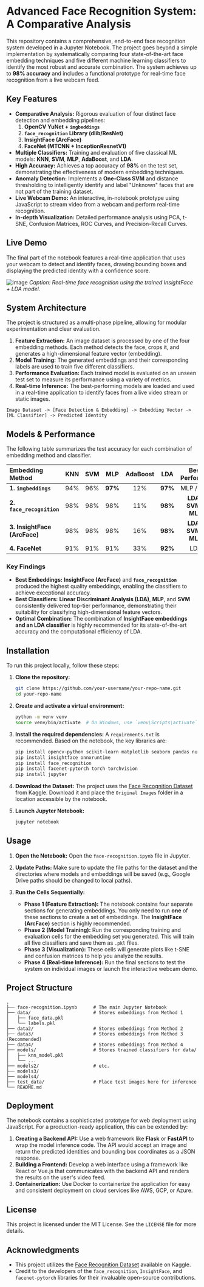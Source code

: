 # Advanced Face Recognition System: A Comparative Analysis

This repository contains a comprehensive, end-to-end face recognition system developed in a Jupyter Notebook. The project goes beyond a simple implementation by systematically comparing four state-of-the-art face embedding techniques and five different machine learning classifiers to identify the most robust and accurate combination. The system achieves up to **98% accuracy** and includes a functional prototype for real-time face recognition from a live webcam feed.

## Key Features

-   **Comparative Analysis:** Rigorous evaluation of four distinct face detection and embedding pipelines:
    1.  **OpenCV YuNet + `imgbeddings`**
    2.  **`face_recognition` Library (dlib/ResNet)**
    3.  **InsightFace (ArcFace)**
    4.  **FaceNet (MTCNN + InceptionResnetV1)**
-   **Multiple Classifiers:** Training and evaluation of five classical ML models: **KNN**, **SVM**, **MLP**, **AdaBoost**, and **LDA**.
-   **High Accuracy:** Achieves a top accuracy of **98%** on the test set, demonstrating the effectiveness of modern embedding techniques.
-   **Anomaly Detection:** Implements a **One-Class SVM** and distance thresholding to intelligently identify and label "Unknown" faces that are not part of the training dataset.
-   **Live Webcam Demo:** An interactive, in-notebook prototype using JavaScript to stream video from a webcam and perform real-time recognition.
-   **In-depth Visualization:** Detailed performance analysis using PCA, t-SNE, Confusion Matrices, ROC Curves, and Precision-Recall Curves.

## Live Demo

The final part of the notebook features a real-time application that uses your webcam to detect and identify faces, drawing bounding boxes and displaying the predicted identity with a confidence score.

![image](https://github.com/user-attachments/assets/a0715740-7372-46d5-8cfe-5e0efdbf5e0c)
*Caption: Real-time face recognition using the trained InsightFace + LDA model.*

## System Architecture

The project is structured as a multi-phase pipeline, allowing for modular experimentation and clear evaluation.

1.  **Feature Extraction:** An image dataset is processed by one of the four embedding methods. Each method detects the face, crops it, and generates a high-dimensional feature vector (embedding).
2.  **Model Training:** The generated embeddings and their corresponding labels are used to train five different classifiers.
3.  **Performance Evaluation:** Each trained model is evaluated on an unseen test set to measure its performance using a variety of metrics.
4.  **Real-time Inference:** The best-performing models are loaded and used in a real-time application to identify faces from a live video stream or static images.

```
Image Dataset -> [Face Detection & Embedding] -> Embedding Vector -> [ML Classifier] -> Predicted Identity
```

## Models & Performance

The following table summarizes the test accuracy for each combination of embedding method and classifier.

| Embedding Method | KNN | SVM | MLP | AdaBoost | **LDA** | **Best Performer** |
| :--- | :-: | :-: | :-: | :---: | :---: | :---: |
| **1. `imgbeddings`** | 94% | 96% | **97%** | 12% | **97%** | MLP / LDA |
| **2. `face_recognition`**| 98% | 98% | 98% | 11% | **98%** | **LDA / SVM / MLP** |
| **3. InsightFace (ArcFace)**| 98% | 98% | 98% | 16% | **98%** | **LDA / SVM / MLP**|
| **4. FaceNet** | 91% | 91% | 91% | 33% | **92%** | LDA |

### Key Findings

-   **Best Embeddings:** **InsightFace (ArcFace)** and **`face_recognition`** produced the highest quality embeddings, enabling the classifiers to achieve exceptional accuracy.
-   **Best Classifiers:** **Linear Discriminant Analysis (LDA)**, **MLP**, and **SVM** consistently delivered top-tier performance, demonstrating their suitability for classifying high-dimensional feature vectors.
-   **Optimal Combination:** The combination of **InsightFace embeddings and an LDA classifier** is highly recommended for its state-of-the-art accuracy and the computational efficiency of LDA.

## Installation

To run this project locally, follow these steps:

1.  **Clone the repository:**
    ```bash
    git clone https://github.com/your-username/your-repo-name.git
    cd your-repo-name
    ```

2.  **Create and activate a virtual environment:**
    ```bash
    python -m venv venv
    source venv/bin/activate  # On Windows, use `venv\Scripts\activate`
    ```

3.  **Install the required dependencies:**
    A `requirements.txt` is recommended. Based on the notebook, the key libraries are:
    ```bash
    pip install opencv-python scikit-learn matplotlib seaborn pandas numpy
    pip install insightface onnxruntime
    pip install face_recognition
    pip install facenet-pytorch torch torchvision
    pip install jupyter
    ```

4.  **Download the Dataset:**
    The project uses the [Face Recognition Dataset](https://www.kaggle.com/datasets/ashwingupta3012/face-recognition-dataset) from Kaggle. Download it and place the `Original Images` folder in a location accessible by the notebook.

5.  **Launch Jupyter Notebook:**
    ```bash
    jupyter notebook
    ```

## Usage

1.  **Open the Notebook:** Open the `face-recognition.ipynb` file in Jupyter.

2.  **Update Paths:** Make sure to update the file paths for the dataset and the directories where models and embeddings will be saved (e.g., Google Drive paths should be changed to local paths).

3.  **Run the Cells Sequentially:**
    -   **Phase 1 (Feature Extraction):** The notebook contains four separate sections for generating embeddings. You only need to run **one** of these sections to create a set of embeddings. The **InsightFace (ArcFace)** section is highly recommended.
    -   **Phase 2 (Model Training):** Run the corresponding training and evaluation cells for the embedding set you generated. This will train all five classifiers and save them as `.pkl` files.
    -   **Phase 3 (Visualization):** These cells will generate plots like t-SNE and confusion matrices to help you analyze the results.
    -   **Phase 4 (Real-time Inference):** Run the final sections to test the system on individual images or launch the interactive webcam demo.

## Project Structure

```
.
├── face-recognition.ipynb      # The main Jupyter Notebook
├── data/                       # Stores embeddings from Method 1
│   ├── face_data.pkl
│   └── labels.pkl
├── data2/                      # Stores embeddings from Method 2
├── data3/                      # Stores embeddings from Method 3 (Recommended)
├── data4/                      # Stores embeddings from Method 4
├── models/                     # Stores trained classifiers for data/
│   ├── knn_model.pkl
│   └── ...
├── models2/                    # etc.
├── models3/
├── models4/
├── test_data/                  # Place test images here for inference
└── README.md
```

## Deployment

The notebook contains a sophisticated prototype for web deployment using JavaScript. For a production-ready application, this can be extended by:
1.  **Creating a Backend API:** Use a web framework like **Flask** or **FastAPI** to wrap the model inference code. The API would accept an image and return the predicted identities and bounding box coordinates as a JSON response.
2.  **Building a Frontend:** Develop a web interface using a framework like React or Vue.js that communicates with the backend API and renders the results on the user's video feed.
3.  **Containerization:** Use Docker to containerize the application for easy and consistent deployment on cloud services like AWS, GCP, or Azure.

## License

This project is licensed under the MIT License. See the `LICENSE` file for more details.

## Acknowledgments

-   This project utilizes the [Face Recognition Dataset](https://www.kaggle.com/datasets/ashwingupta3012/face-recognition-dataset) available on Kaggle.
-   Credit to the developers of the `face_recognition`, `InsightFace`, and `facenet-pytorch` libraries for their invaluable open-source contributions.
